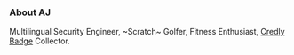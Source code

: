 ### About AJ
Multilingual Security Engineer, ~Scratch~ Golfer, Fitness Enthusiast, [Credly Badge](https://www.credly.com/users/mlajkim/badges) Collector.
